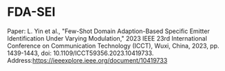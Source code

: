 # FDA-SEI
Paper: L. Yin et al., "Few-Shot Domain Adaption-Based Specific Emitter Identification Under Varying Modulation," 2023 IEEE 23rd International Conference on Communication Technology (ICCT), Wuxi, China, 2023, pp. 1439-1443, doi: 10.1109/ICCT59356.2023.10419733.
Address:https://ieeexplore.ieee.org/document/10419733

